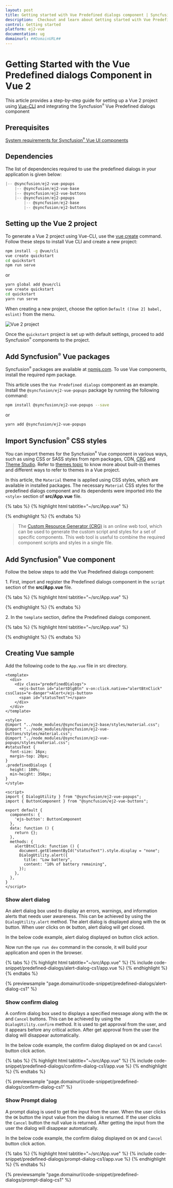 ```yaml
---
layout: post
title: Getting started with Vue Predefined dialogs component | Syncfusion
description:  Checkout and learn about Getting started with Vue Predefined dialogs component of Syncfusion Essential JS 2 and more details.
control: Getting started 
platform: ej2-vue
documentation: ug
domainurl: ##DomainURL##
---
```


# Getting Started with the Vue Predefined dialogs Component in Vue 2

This article provides a step-by-step guide for setting up a Vue 2 project using [Vue-CLI](https://cli.vuejs.org/) and integrating the Syncfusion<sup style="font-size:70%">&reg;</sup> Vue Predefined dialogs component

## Prerequisites

[System requirements for Syncfusion<sup style="font-size:70%">&reg;</sup> Vue UI components](https://ej2.syncfusion.com/vue/documentation/system-requirements/)

## Dependencies

The list of dependencies required to use the predefined dialogs in your application is given below:

```javascript
|-- @syncfusion/ej2-vue-popups
    |-- @syncfusion/ej2-vue-base
    |-- @syncfusion/ej2-vue-buttons
    |-- @syncfusion/ej2-popups
        |-- @syncfusion/ej2-base
        |-- @syncfusion/ej2-buttons
```

## Setting up the Vue 2 project

To generate a Vue 2 project using Vue-CLI, use the [vue create](https://cli.vuejs.org/#getting-started) command. Follow these steps to install Vue CLI and create a new project:

```bash
npm install -g @vue/cli
vue create quickstart
cd quickstart
npm run serve
```

or

```bash
yarn global add @vue/cli
vue create quickstart
cd quickstart
yarn run serve
```

When creating a new project, choose the option `Default ([Vue 2] babel, eslint)` from the menu.

![Vue 2 project](../appearance/images/vue2-terminal.png)

Once the `quickstart` project is set up with default settings, proceed to add Syncfusion<sup style="font-size:70%">&reg;</sup> components to the project.

## Add Syncfusion<sup style="font-size:70%">&reg;</sup> Vue packages

Syncfusion<sup style="font-size:70%">&reg;</sup> packages are available at [npmjs.com](https://www.npmjs.com/search?q=ej2-vue). To use Vue components, install the required npm package.

This article uses the `Vue Predefined dialogs` component as an example. Install the `@syncfusion/ej2-vue-popups` package by running the following command:

```bash
npm install @syncfusion/ej2-vue-popups --save
```
or

```bash
yarn add @syncfusion/ej2-vue-popups
```

## Import Syncfusion<sup style="font-size:70%">&reg;</sup> CSS styles

You can import themes for the Syncfusion<sup style="font-size:70%">&reg;</sup> Vue component in various ways, such as using CSS or SASS styles from npm packages, CDN, [CRG](https://ej2.syncfusion.com/javascript/documentation/common/custom-resource-generator/) and [Theme Studio](https://ej2.syncfusion.com/vue/documentation/appearance/theme-studio/). Refer to [themes topic](https://ej2.syncfusion.com/vue/documentation/appearance/theme/) to know more about built-in themes and different ways to refer to themes in a Vue project.

In this article, the `Material` theme is applied using CSS styles, which are available in installed packages. The necessary `Material` CSS styles for the predefined dialogs component and its dependents were imported into the `<style>` section of **src/App.vue** file.

{% tabs %}
{% highlight html tabtitle="~/src/App.vue" %}

<style>
@import "../node_modules/@syncfusion/ej2-base/styles/material.css";
@import "../node_modules/@syncfusion/ej2-vue-buttons/styles/material.css";
@import "../node_modules/@syncfusion/ej2-vue-popups/styles/material.css";
</style>

{% endhighlight %}
{% endtabs %}

> The [Custom Resource Generator (CRG)](https://crg.syncfusion.com/) is an online web tool, which can be used to generate the custom script and styles for a set of specific components.
> This web tool is useful to combine the required component scripts and styles in a single file.

## Add Syncfusion<sup style="font-size:70%">&reg;</sup> Vue component

Follow the below steps to add the Vue Predefined dialogs component:

1\. First, import and register the Predefined dialogs component in the `script` section of the **src/App.vue** file. 

{% tabs %}
{% highlight html tabtitle="~/src/App.vue" %}

<script>
import { DialogUtility } from "@syncfusion/ej2-vue-popups";
import { ButtonComponent } from "@syncfusion/ej2-vue-buttons";

export default {
  components: {
    'ejs-button': ButtonComponent
  }
}
</script>

{% endhighlight %}
{% endtabs %}

2\. In the `template` section, define the Predefined dialogs component.

{% tabs %}
{% highlight html tabtitle="~/src/App.vue" %}

<template>
  <div>
    <div class="predefinedDialogs">
      <ejs-button id="alertDlgBtn" v-on:click.native="alertBtnClick" cssClass="e-danger">Alert</ejs-button>
      <span id="statusText"></span>
    </div>
  </div>
</template>

{% endhighlight %}
{% endtabs %}

## Creating Vue sample

Add the following code to the `App.vue` file in src directory.

```
<template>
  <div>
    <div class="predefinedDialogs">
      <ejs-button id="alertDlgBtn" v-on:click.native="alertBtnClick" cssClass="e-danger">Alert</ejs-button>
      <span id="statusText"></span>
    </div>
  </div>
</template>

<style>
@import "../node_modules/@syncfusion/ej2-base/styles/material.css";
@import "../node_modules/@syncfusion/ej2-vue-buttons/styles/material.css";
@import "../node_modules/@syncfusion/ej2-vue-popups/styles/material.css";
#statusText {
  font-size: 16px;
  margin-top: 20px;
}
.predefinedDialogs {
  height: 100%;
  min-height: 350px;
}
</style>

<script>
import { DialogUtility } from "@syncfusion/ej2-vue-popups";
import { ButtonComponent } from "@syncfusion/ej2-vue-buttons";

export default {
  components: {
    'ejs-button': ButtonComponent
  },
  data: function () {
    return {};
  },
  methods: {
    alertBtnClick: function () {
      document.getElementById("statusText").style.display = "none";
      DialogUtility.alert({
        title: "Low battery",
        content: "10% of battery remaining",
      });
    },
  },
}
</script>
```

### Show alert dialog

An alert dialog box used to display an errors, warnings, and information alerts that needs user awareness. This can be achieved by using the `DialogUtility.alert` method. The alert dialog is displayed along with the `OK` button. When user clicks on `OK` button, alert dialog will get closed.

In the below code example, alert dialog displayed on button click action.

Now run the `npm run dev` command in the console, it will build your application and open in the browser.

{% tabs %}
{% highlight html tabtitle="~/src/App.vue" %}
{% include code-snippet/predefined-dialogs/alert-dialog-cs1/app.vue %}
{% endhighlight %}
{% endtabs %}
        
{% previewsample "page.domainurl/code-snippet/predefined-dialogs/alert-dialog-cs1" %}

### Show confirm dialog

A confirm dialog box used to displays a specified message along with the `OK` and `Cancel` buttons. This can be achieved by using the `DialogUtility.confirm` method. It is used to get approval from the user, and it appears before any critical action. After get approval from the user the dialog will disappear automatically.

In the below code example, the confirm dialog displayed on `OK` and `Cancel` button click action.

{% tabs %}
{% highlight html tabtitle="~/src/App.vue" %}
{% include code-snippet/predefined-dialogs/confirm-dialog-cs1/app.vue %}
{% endhighlight %}
{% endtabs %}
        
{% previewsample "page.domainurl/code-snippet/predefined-dialogs/confirm-dialog-cs1" %}

### Show Prompt dialog

A prompt dialog is used to get the input from the user. When the user clicks the `OK` button the input value from the dialog is returned. If the user clicks the `Cancel` button the null value is returned. After getting the input from the user the dialog will disappear automatically.

In the below code example, the confirm dialog displayed on `OK` and `Cancel` button click action.

{% tabs %}
{% highlight html tabtitle="~/src/App.vue" %}
{% include code-snippet/predefined-dialogs/prompt-dialog-cs1/app.vue %}
{% endhighlight %}
{% endtabs %}
        
{% previewsample "page.domainurl/code-snippet/predefined-dialogs/prompt-dialog-cs1" %}
